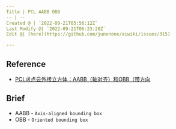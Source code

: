 ```yaml
---
Title | PCL AABB OBB
-- | --
Created @ | `2022-09-21T05:56:12Z`
Last Modify @| `2022-09-21T06:23:28Z`
Edit @| [here](https://github.com/junxnone/aiwiki/issues/315)

---
```

## Reference
- [PCL求点云外接立方体：AABB（轴对齐）和OBB（带方向](https://blog.csdn.net/h649070/article/details/112308932)
## Brief

- AABB - `Axis-aligned bounding box`
- OBB - `Oriented bounding box` 
